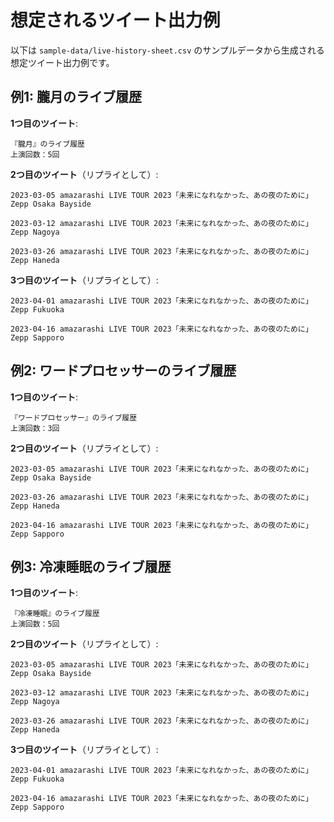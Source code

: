 # 想定されるツイート出力例

以下は `sample-data/live-history-sheet.csv` のサンプルデータから生成される想定ツイート出力例です。

## 例1: 朧月のライブ履歴

**1つ目のツイート**:
```
『朧月』のライブ履歴
上演回数：5回
```

**2つ目のツイート**（リプライとして）:
```
2023-03-05 amazarashi LIVE TOUR 2023「未来になれなかった、あの夜のために」
Zepp Osaka Bayside

2023-03-12 amazarashi LIVE TOUR 2023「未来になれなかった、あの夜のために」
Zepp Nagoya

2023-03-26 amazarashi LIVE TOUR 2023「未来になれなかった、あの夜のために」
Zepp Haneda
```

**3つ目のツイート**（リプライとして）:
```
2023-04-01 amazarashi LIVE TOUR 2023「未来になれなかった、あの夜のために」
Zepp Fukuoka

2023-04-16 amazarashi LIVE TOUR 2023「未来になれなかった、あの夜のために」
Zepp Sapporo
```

## 例2: ワードプロセッサーのライブ履歴

**1つ目のツイート**:
```
『ワードプロセッサー』のライブ履歴
上演回数：3回
```

**2つ目のツイート**（リプライとして）:
```
2023-03-05 amazarashi LIVE TOUR 2023「未来になれなかった、あの夜のために」
Zepp Osaka Bayside

2023-03-26 amazarashi LIVE TOUR 2023「未来になれなかった、あの夜のために」
Zepp Haneda

2023-04-16 amazarashi LIVE TOUR 2023「未来になれなかった、あの夜のために」
Zepp Sapporo
```

## 例3: 冷凍睡眠のライブ履歴

**1つ目のツイート**:
```
『冷凍睡眠』のライブ履歴
上演回数：5回
```

**2つ目のツイート**（リプライとして）:
```
2023-03-05 amazarashi LIVE TOUR 2023「未来になれなかった、あの夜のために」
Zepp Osaka Bayside

2023-03-12 amazarashi LIVE TOUR 2023「未来になれなかった、あの夜のために」
Zepp Nagoya

2023-03-26 amazarashi LIVE TOUR 2023「未来になれなかった、あの夜のために」
Zepp Haneda
```

**3つ目のツイート**（リプライとして）:
```
2023-04-01 amazarashi LIVE TOUR 2023「未来になれなかった、あの夜のために」
Zepp Fukuoka

2023-04-16 amazarashi LIVE TOUR 2023「未来になれなかった、あの夜のために」
Zepp Sapporo
``` 